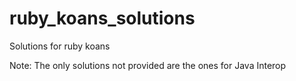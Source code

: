 # ruby_koans_solutions
Solutions for ruby koans

Note: The only solutions not provided are the ones for Java Interop
